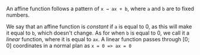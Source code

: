 An affine function follows a pattern of ``x → ax + b``, where ``a`` and ``b`` are to fixed numbers.

We say that an affine function is *constant* if ``a`` is equal to 0, as this will make it equal to ``b``, which doesn't change.
As for when ``b`` is equal to 0, we call it a *linear* function, where it is equal to ``ax``. A linear function passes through [0; 0] coordinates in a normal plan as ``x = 0 => ax = 0`` 